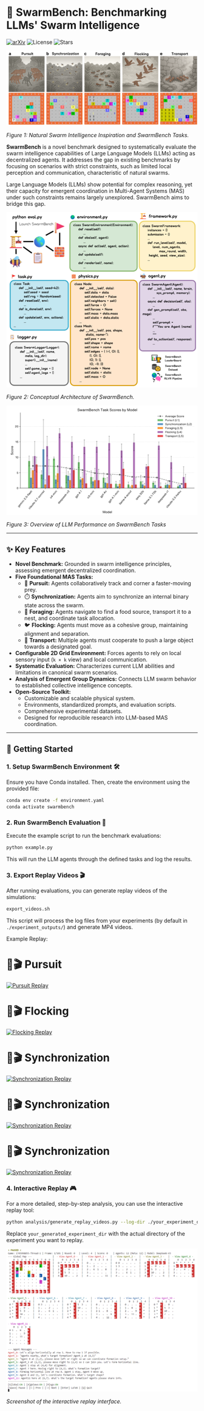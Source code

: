 
# 🐝 SwarmBench: Benchmarking LLMs' Swarm Intelligence

[![arXiv](https://img.shields.io/badge/arXiv-2505.04364-b31b1b.svg)](https://arxiv.org/abs/2505.04364)
![License](https://img.shields.io/badge/License-MIT-2196F3.svg)
![Stars](https://img.shields.io/github/stars/x66ccff/swarmbench)


[![Paper Image](assets/fig1.png)](assets/fig1.png)

*Figure 1: Natural Swarm Intelligence Inspiration and SwarmBench Tasks.*

**SwarmBench** is a novel benchmark designed to systematically evaluate the swarm intelligence capabilities of Large Language Models (LLMs) acting as decentralized agents. It addresses the gap in existing benchmarks by focusing on scenarios with strict constraints, such as limited local perception and communication, characteristic of natural swarms.

Large Language Models (LLMs) show potential for complex reasoning, yet their capacity for emergent coordination in Multi-Agent Systems (MAS) under such constraints remains largely unexplored. SwarmBench aims to bridge this gap.

[![Framework Image](assets/framework.png)](assets/framework.png)

*Figure 2: Conceptual Architecture of SwarmBench.*

![results](assets/results.png)

*Figure 3: Overview of LLM Performance on SwarmBench Tasks*

---

## ✨ Key Features

*   **Novel Benchmark:** Grounded in swarm intelligence principles, assessing emergent decentralized coordination.
*   **Five Foundational MAS Tasks:**
    *   🎯 **Pursuit:** Agents collaboratively track and corner a faster-moving prey.
    *   ⏱️ **Synchronization:** Agents aim to synchronize an internal binary state across the swarm.
    *   🧺 **Foraging:** Agents navigate to find a food source, transport it to a nest, and coordinate task allocation.
    *   🐦 **Flocking:** Agents must move as a cohesive group, maintaining alignment and separation.
    *   🚚 **Transport:** Multiple agents must cooperate to push a large object towards a designated goal.
*   **Configurable 2D Grid Environment:** Forces agents to rely on local sensory input (`k × k` view) and local communication.
*   **Systematic Evaluation:** Characterizes current LLM abilities and limitations in canonical swarm scenarios.
*   **Analysis of Emergent Group Dynamics:** Connects LLM swarm behavior to established collective intelligence concepts.
*   **Open-Source Toolkit:**
    *   Customizable and scalable physical system.
    *   Environments, standardized prompts, and evaluation scripts.
    *   Comprehensive experimental datasets.
    *   Designed for reproducible research into LLM-based MAS coordination.

---

## 🚀 Getting Started

### 1. Setup SwarmBench Environment 🛠️

Ensure you have Conda installed. Then, create the environment using the provided file:

```bash
conda env create -f environment.yaml
conda activate swarmbench
```

### 2. Run SwarmBench Evaluation 🧪

Execute the example script to run the benchmark evaluations:

```bash
python example.py
```
This will run the LLM agents through the defined tasks and log the results.

### 3. Export Replay Videos 🎬

After running evaluations, you can generate replay videos of the simulations:

```bash
export_videos.sh
```
This script will process the log files from your experiments (by default in `./experiment_outputs/`) and generate MP4 videos.

Example Replay:

# 🐝🎬 Pursuit

[![Pursuit Replay](assets/demo_pursuit.gif)](assets/demo_pursuit.gif) 

# 🐝🎬 Flocking

[![Flocking Replay](assets/demo_flocking.gif)](assets/demo_flocking.gif) 

# 🐝🎬 Synchronization

[![Synchronization Replay](assets/demo_sync.gif)](assets/demo_sync.gif) 

# 🐝🎬 Synchronization

[![Synchronization Replay](assets/demo_sync.gif)](assets/demo_sync.gif) 

# 🐝🎬 Synchronization

[![Synchronization Replay](assets/demo_sync.gif)](assets/demo_sync.gif) 




### 4. Interactive Replay 🎮

For a more detailed, step-by-step analysis, you can use the interactive replay tool:

```bash
python analysis/generate_replay_videos.py --log-dir ./your_experiment_dir -v
```
Replace `your_generated_experiment_dir` with the actual directory of the experiment you want to replay.

[![Interactive Replay Screenshot](assets/image.png)](assets/image.png)

*Screenshot of the interactive replay interface.*


